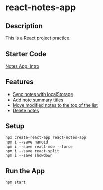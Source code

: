 # react-notes-app

## Description
This is a React project practice.

## Starter Code
[Notes App: Intro](https://scrimba.com/learn/learnreact/notes-app-intro-coea14f76b39cf1bfb7c86de4)

## Features
- [Sync notes with localStorage](https://scrimba.com/learn/learnreact/notes-app-sync-notes-with-localstorage-co3c5495b8d7949e81b79988a)
- [Add note summary titles](https://scrimba.com/learn/learnreact/notes-app-note-summary-title-co79d4c77b58e6e0f83ac0227)
- [Move modified notes to the top of the list](https://scrimba.com/learn/learnreact/notes-app-bump-recent-note-to-the-top-co3094396ae8a6fba32c9d71c)
- [Delete notes](https://scrimba.com/learn/learnreact/notes-app-delete-note-co0764af7bcc2738e9be81e9a)

## Setup
```
npx create-react-app react-notes-app
npm i --save nanoid
npm i --save react-mde --force
npm i --save react-split
npm i --save showdown
```

## Run the App
`npm start`
